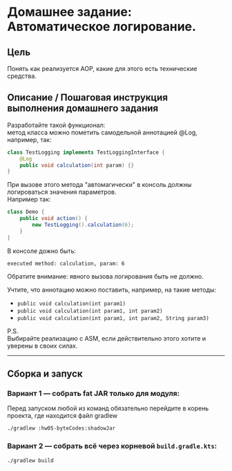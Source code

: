 # Домашнее задание: Автоматическое логирование.

## Цель

Понять как реализуется AOP, какие для этого есть технические средства.

## Описание / Пошаговая инструкция выполнения домашнего задания

Разработайте такой функционал:  
метод класса можно пометить самодельной аннотацией @Log, например, так:

```java
class TestLogging implements TestLoggingInterface {
    @Log
    public void calculation(int param) {}
}
```

При вызове этого метода "автомагически" в консоль должны логироваться значения параметров.  
Например так:

```java
class Demo {
    public void action() {
        new TestLogging().calculation(6);
    }
}
```

В консоле дожно быть:

```
executed method: calculation, param: 6
```

Обратите внимание: явного вызова логирования быть не должно.

Учтите, что аннотацию можно поставить, например, на такие методы:

- `public void calculation(int param1)`
- `public void calculation(int param1, int param2)`
- `public void calculation(int param1, int param2, String param3)`

P.S.  
Выбирайте реализацию с ASM, если действительно этого хотите и уверены в своих силах.

---

## Сборка и запуск

### Вариант 1 — собрать fat JAR только для модуля:
Перед запуском любой из команд обязательно перейдите в корень проекта, где находится файл gradlew
```bash
./gradlew :hw05-byteCodes:shadowJar
```

### Вариант 2 — собрать всё через корневой `build.gradle.kts`:

```bash
./gradlew build
```
